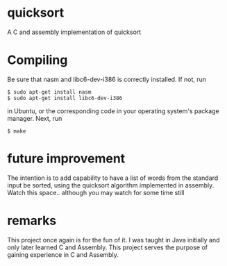 # quicksort
A C and assembly implementation of quicksort

# Compiling
Be sure that nasm and libc6-dev-i386 is correctly installed. If not, run

	$ sudo apt-get install nasm
	$ sudo apt-get install libc6-dev-i386

in Ubuntu, or the corresponding code in your operating system's package manager. 
Next, run
  
	$ make

# future improvement
The intention is to add capability to have a list of words from the standard input be sorted,
using the quicksort algorithm implemented in assembly.  Watch this space.. although you may watch
for some time still

# remarks
This project once again is for the fun of it.  I was taught in Java initially and only later learned
C and Assembly.  This project serves the purpose of gaining experience in C and Assembly.  
